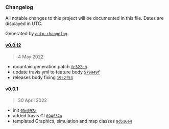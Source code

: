 ### Changelog

All notable changes to this project will be documented in this file. Dates are displayed in UTC.

Generated by [`auto-changelog`](https://github.com/CookPete/auto-changelog).

#### [v0.0.12](https://github.com/maonilino/DarwSim/compare/v0.0.1...v0.0.12)

> 4 May 2022

- mountain generation patch [`fc322cb`](https://github.com/maonilino/DarwSim/commit/fc322cbc2b23252ce245ef0d714a59f406333794)
- update travis yml to feature body [`579949f`](https://github.com/maonilino/DarwSim/commit/579949f6952890ebd836a56774756667eac32130)
- releases body fixing [`19c2f53`](https://github.com/maonilino/DarwSim/commit/19c2f53968b25fbc225057e9d5d32950bbaf1c98)

#### v0.0.1

> 30 April 2022

- init [`05e097a`](https://github.com/maonilino/DarwSim/commit/05e097a07cf1c6ef1d45014406ef4c253dff61f4)
- added travis CI [`694f37a`](https://github.com/maonilino/DarwSim/commit/694f37a87eb47dd162309d3a4c2bd063df2b5ad0)
- templated Graphics, simulation and map classes [`8d516e4`](https://github.com/maonilino/DarwSim/commit/8d516e49e137af4e914a18d6acd84b0118f606e5)
